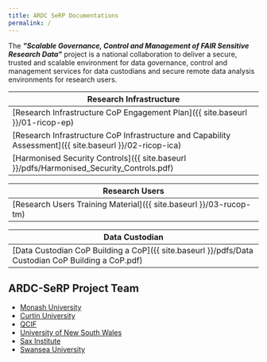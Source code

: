 ```yaml
---
title: ARDC SeRP Documentations
permalink: /
---
```


The ***"Scalable Governance, Control and Management of FAIR Sensitive Research Data"*** project is a national collaboration to deliver a secure, trusted and scalable environment for data governance, control and management services for data custodians and secure remote data analysis environments for research users.


| Research Infrastructure |
| --- |
| [Research Infrastructure CoP Engagement Plan]({{ site.baseurl }}/01-ricop-ep) |
| [Research Infrastructure CoP Infrastructure and Capability Assessment]({{ site.baseurl }}/02-ricop-ica) |
| [Harmonised Security Controls]({{ site.baseurl }}/pdfs/Harmonised_Security_Controls.pdf) |


| Research Users |
| --- |
| [Research Users Training Material]({{ site.baseurl }}/03-rucop-tm) |

| Data Custodian |
| --- |
| [Data Custodian CoP Building a CoP]({{ site.baseurl }}/pdfs/Data Custodian CoP Building a CoP.pdf) |


## ARDC-SeRP Project Team

* [Monash University](ttps://www.monash.edu)
* [Curtin University](https://www.curtin.edu.au/)
* [QCIF](https://www.qcif.edu.au/)
* [University of New South Wales](https://www.unsw.edu.au/)
* [Sax Institute](https://www.saxinstitute.org.au/)
* [Swansea University](https://www.swansea.ac.uk/)

